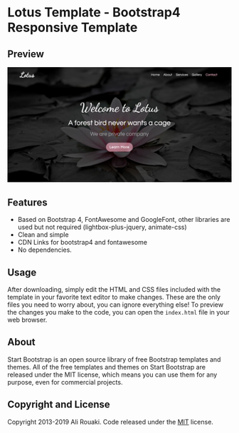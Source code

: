 # Lotus Template - Bootstrap4 Responsive Template


## Preview

[![Lotus Template Preview](https://raw.githubusercontent.com/Alirouaki/Lotus-Template/master/images/screenshot.png)](https://raw.githubusercontent.com/Alirouaki/Lotus-Template/master/images/screenshot.png)

## Features
- Based on Bootstrap 4, FontAwesome and GoogleFont, other libraries are used but not required (lightbox-plus-jquery, animate-css)
- Clean and simple
- CDN Links for bootstrap4 and fontawesome
- No dependencies.

## Usage

After downloading, simply edit the HTML and CSS files included with the template in your favorite text editor to make changes. These are the only files you need to worry about, you can ignore everything else! To preview the changes you make to the code, you can open the `index.html` file in your web browser.


## About

Start Bootstrap is an open source library of free Bootstrap templates and themes. All of the free templates and themes on Start Bootstrap are released under the MIT license, which means you can use them for any purpose, even for commercial projects.


## Copyright and License

Copyright 2013-2019 Ali Rouaki. Code released under the [MIT](https://github.com/Alirouaki/Lotus-Template/LICENSE) license.
